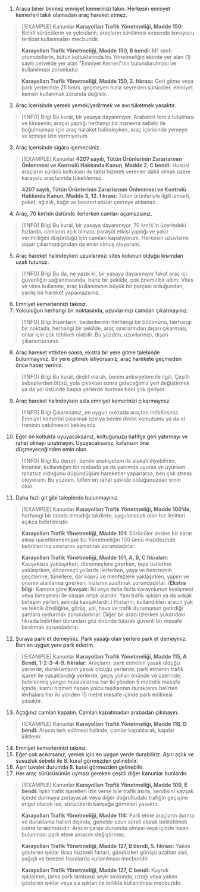 1. Araca biner binmez emniyet kemerinizi takın. Herkesin emniyet kemerleri takılı olamadan araç hareket etmez.  

> [!EXAMPLE] Kanunlar
> **Karayolları Trafik Yönetmeliği, Madde 150:** Belirli sürücülerin ve yolcuların, araçların sürülmesi sırasında koruyucu tertibat kullanmaları mecburidir.  
> 
> **Karayolları Trafik Yönetmeliği, Madde 150, B bendi:** M1 sınıfı otomobillerin, bütün koltuklarında bu Yönetmeliğin ekinde yer alan (1) sayılı cetvelde yer alan "Emniyet Kemeri"nin bulundurulması ve kullanılması zorunludur.  
> 
>  **Karayolları Trafik Yönetmeliği, Madde 150, 2. fıkrası:** Geri gitme veya park yerlerinde 25 km/s. geçmeyen hızla seyreden sürücüler, emniyet kemeri kullanmak zorunda değildir.  

2. Araç içerisinde yemek yemek/yedirmek ve sıvı tüketmek yasaktır.  

> [!INFO] Bilgi
> Bu kural, bir yasaya dayanmıyor. Arabanın temiz tutulması ve kimsenin, araçın yaptığı herhangi bir manevra sebebi ile boğulmaması için araç haraket halindeyken, araç içerisinde yemeye ve içmeye izin vermiyorum.  

3. Araç içerisinde sigara içemezsiniz.  

> [!EXAMPLE] Kanunlar
> **4207 sayılı, Tütün Ürünlerinin Zararlarının Önlenmesi ve Kontrolü Hakkında Kanun, Madde 2, C bendi:** Hususi araçların sürücü koltukları ile taksi hizmeti verenler dâhil olmak üzere karayolu araçlarında tüketilemez.  
>  
> **4207 sayılı, Tütün Ürünlerinin Zararlarının Önlenmesi ve Kontrolü Hakkında Kanun, Madde 3, 12. fıkrası:** Tütün ürünleriyle ilgili izmarit, paket, ağızlık, kağıt ve benzeri atıklar çevreye atılamaz.  

4. Araç, 70 km’nin üstünde ilerlerken camları açamazsınız.  

> [!INFO] Bilgi
> Bu kural, bir yasaya dayanmıyor. 70 km/s’in üzerindeki hızlarda, camların açık olması, paraşüt etkisi yaptığı ve yakıt verimliliğini düşürdüğü için camları kapatıyorum. Herkesin uzuvlarını dışarı çıkarmadığından da emin olmuş oluyorum.  

5. Araç hareket halindeyken uzuvlarınızı vites kolunun olduğu kısımdan uzak tutunuz.  

> [!INFO] Bilgi
> Bu da, ne yazık ki, bir yasaya dayanmıyor fakat araç içi güvenliğin sağlanmasında, bariz bir şekilde, çok önemli bir adım. Vites ve vites kullanımı, araç kullanımının büyük bir parçası olduğundan, yanlış bir hareket yapamazsınız.  

6. Emniyet kemerlerinizi takınız.  
7. Yolculuğun herhangi bir noktasında, uzuvlarınızı camdan çıkarmayınız.  

> [!INFO] Bilgi
> İnsanların, bedenlerinin herhangi bir bölümünü, herhangi bir noktada, herhangi bir şekilde, araç sınırlarından dışarı çıkarması, onlar için çok tehlikeli olabilir. Bu yüzden, uzuvlarınızı, dışarı çıkaramazsınız.  

8. Araç hareket ettikten sonra, ekstra bir yere gitme talebinde bulunmayınız. Bir yere gitmek istiyorsanız, araç harekete geçmeden önce haber veriniz.  

> [!INFO] Bilgi
> Bu kural, direkt olarak, benim anksiyetem ile ilgili. Çeşitli sebeplerden ötürü, yola çıktıktan sonra gideceğimiz yeri değiştirmek ya da yol üstünde başka yerlerde durmak beni çok geriyor.  

9. Araç hareket halindeyken asla emniyet kemerinizi çıkarmayınız.  

> [!INFO] Bilgi
>    Çıkarırsanız, en uygun noktada araçtan indirilirsiniz. Emniyet kemerini çıkarmak için ya benim direkt komutumu ya da el freninin çekilmesini bekleyiniz.  

10. Eğer ön koltukta uyuyacaksanız, koltuğunuzu hafifçe geri yatırmayı ve rahat olmayı unutmayın. Uyuyacaksanız, kafanızın öne düşmeyeceğinden emin olun.  

> [!INFO] Bilgi
> Bu durum, benim anskiyetem ile alakalı diyebilirim. İnsanlar, kullandığım bir arabada ya da yanımda uyursa ve uyurken rahatsız olduğunu düşündüğüm hareketler yaparlarsa, ben çok stress oluyorum. Bu yüzden, lütfen en rahat şekilde olduğunuzdan emin olun.  

11. Daha hızlı git gibi taleplerde bulunmayınız.  

> [!EXAMPLE] Kanunlar
> **Karayolları Trafik Yönetmeliği, Madde 100’de,** herhangi bir tabela olmadığı takdirde, uygulanacak olan hız limitleri açıkça belirtilmiştir.  
> 
> **Karayolları Trafik Yönetmeliği, Madde 101:** Sürücüler aksine bir karar alınıp işaretlenmemişse bu Yönetmeliğin 100 üncü maddesinde belirtilen hız sınırlarını aşmamak zorundadırlar.  
> 
> **Karayolları Trafik Yönetmeliği, Madde 101, A, B, C fıkraları:** Kavşaklara yaklaşırken, dönemeçlere girerken, tepe üstlerine yaklaşırken, dönemeçli yollarda ilerlerken, yaya ve hemzemin geçitlerine, tünellere, dar köprü ve menfezlere yaklaşırken, yapım ve onarım alanlarına girerken, hızlarını azaltmak zorundadırlar. (**Ekstra bilgi:** Kanuna göre **Kavşak:** İki veya daha fazla karayolunun kesişmesi veya birleşmesi ile oluşan ortak alandır. Yani trafik ışıkları ya da sokak birleşim yerleri, aslında kavşaklardır.) Hızlarını, kullandıkları aracın yük ve teknik özelliğine, görüş, yol, hava ve trafik durumunun getirdiği şartlara uydurmak zorundadırlar. Diğer bir aracı izlerken yukarıdaki fıkrada belirtilen durumları göz önünde tutarak güvenli bir mesafe bırakmak zorundadırlar.  

12. Şuraya park et demeyiniz. Park yasağı olan yerlere park et demeyiniz. Ben en uygun yere park ederim.  

> [!EXAMPLE] Kanunlar
> **Karayolları Trafik Yönetmeliği, Madde 115, A Bendi, 1-2-3-4-5. fıkralar:**  Araçların; park etmenin yasak olduğu yerlerde, duraklamanın yasak olduğu yerlerde, park etmenin trafik işareti ile yasaklandığı yerlerde, geçiş yolları önünde ve üzerinde, belirlenmiş yangın musluklarına har iki yönden 5 metrelik mesafe içinde, kamu hizmeti hapan yolcu taşıtlarının duraklarını belirten levhalara her iki yönden 15 metre mesafe içinde  park edilmesi yasaktır.  

13. Açtığınız camları kapatın. Camları kapatmadan arabadan çıkmayın.  

> [!EXAMPLE] Kanunlar
> **Karayolları Trafik Yönetmeliği, Madde 118, D bendi:** Aracın terk edilmesi halinde; camlar kapatılarak, kapılar kilitlenir.   

14. Emniyet kemerlerinizi takınız.  
15. Eğer çok acıkırsanız, yemek için en uygun yerde durabiliriz. Aşırı açlık ve susuzluk sebebi ile 8. kural görmezden gelinebilir.  
16. Aşırı tuvalet durumda 8. kural görmezden gelinebilir.  
17. Her araç sürücüsünün uyması gereken çeşitli diğer kanunlar bunlardır.  

> [!EXAMPLE] Kanunlar
> **Karayolları Trafik Yönetmeliği, Madde 109, E bendi:** Işıklı trafik işaretleri izin verse bile trafik akımı, kendisini kavşak içinde durmaya zorlayacak veya diğer doğrultudaki trafiğin geçişine engel olacak ise, sürücülerin kavşağa girmeleri yasaktır.  
> 
> **Karayolları Trafik Yönetmeliği, Madde 114:** Park etme araçların durma ve duraklama halleri dışında, genelde uzun süreli olarak bekletilmek üzere bırakılmasıdır. Aracın çalışır durumda olması veya içinde insan bulunması park etme amacını değiştirmez.  
> 
> **Karayolları Trafik Yönetmeliği, Madde 127, B bendi, 5. fıkrası:** Yakını gösteren ışıklar (kısa hüzmeli farlar), gündüzleri görüşü azaltan sisli, yağışlı ve benzeri havalarda kullanılması mecburidir.  
> 
> **Karayolları Trafik Yönetmeliği, Madde 127, C bendi:** Kuyruk ışıklarının, (arka park lambası) seyir sırasında, uzağı veya yakını gösteren ışıklar veya sis ışıkları ile birlikte kullanılması mecburidir. 
